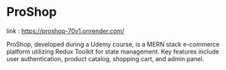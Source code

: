 # ProShop

link : https://proshop-70v1.onrender.com/



ProShop, developed during a Udemy course, is a MERN stack e-commerce platform utilizing Redux Toolkit for state management.
Key features include user authentication, product catalog, shopping cart, and admin panel.
